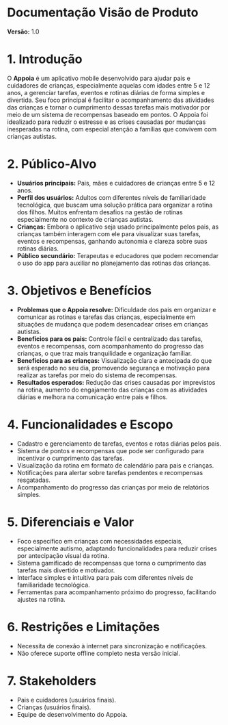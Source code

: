 # Documentação Visão de Produto

**Versão:** 1.0

# 1. Introdução

O **Appoia** é um aplicativo mobile desenvolvido para ajudar pais e cuidadores de crianças, especialmente aquelas com idades entre 5 e 12 anos, a gerenciar tarefas, eventos e rotinas diárias de forma simples e divertida. Seu foco principal é facilitar o acompanhamento das atividades das crianças e tornar o cumprimento dessas tarefas mais motivador por meio de um sistema de recompensas baseado em pontos. O Appoia foi idealizado para reduzir o estresse e as crises causadas por mudanças inesperadas na rotina, com especial atenção a famílias que convivem com crianças autistas.

# 2. Público-Alvo

- **Usuários principais:** Pais, mães e cuidadores de crianças entre 5 e 12 anos.
- **Perfil dos usuários:** Adultos com diferentes níveis de familiaridade tecnológica, que buscam uma solução prática para organizar a rotina dos filhos. Muitos enfrentam desafios na gestão de rotinas especialmente no contexto de crianças autistas.
- **Crianças:** Embora o aplicativo seja usado principalmente pelos pais, as crianças também interagem com ele para visualizar suas tarefas, eventos e recompensas, ganhando autonomia e clareza sobre suas rotinas diárias.
- **Público secundário:** Terapeutas e educadores que podem recomendar o uso do app para auxiliar no planejamento das rotinas das crianças.

# 3. Objetivos e Benefícios

- **Problemas que o Appoia resolve:** Dificuldade dos pais em organizar e comunicar as rotinas e tarefas das crianças, especialmente em situações de mudança que podem desencadear crises em crianças autistas.
- **Benefícios para os pais:** Controle fácil e centralizado das tarefas, eventos e recompensas, com acompanhamento do progresso das crianças, o que traz mais tranquilidade e organização familiar.
- **Benefícios para as crianças:** Visualização clara e antecipada do que será esperado no seu dia, promovendo segurança e motivação para realizar as tarefas por meio do sistema de recompensas.
- **Resultados esperados:** Redução das crises causadas por imprevistos na rotina, aumento do engajamento das crianças com as atividades diárias e melhora na comunicação entre pais e filhos.

# 4. Funcionalidades e Escopo

- Cadastro e gerenciamento de tarefas, eventos e rotas diárias pelos pais.
- Sistema de pontos e recompensas que pode ser configurado para incentivar o cumprimento das tarefas.
- Visualização da rotina em formato de calendário para pais e crianças.
- Notificações para alertar sobre tarefas pendentes e recompensas resgatadas.
- Acompanhamento do progresso das crianças por meio de relatórios simples.

# 5. Diferenciais e Valor

- Foco específico em crianças com necessidades especiais, especialmente autismo, adaptando funcionalidades para reduzir crises por antecipação visual da rotina.
- Sistema gamificado de recompensas que torna o cumprimento das tarefas mais divertido e motivador.
- Interface simples e intuitiva para pais com diferentes níveis de familiaridade tecnológica.
- Ferramentas para acompanhamento próximo do progresso, facilitando ajustes na rotina.

# 6. Restrições e Limitações

- Necessita de conexão à internet para sincronização e notificações.
- Não oferece suporte offline completo nesta versão inicial.

# 7. Stakeholders

- Pais e cuidadores (usuários finais).
- Crianças (usuários finais).
- Equipe de desenvolvimento do Appoia.
